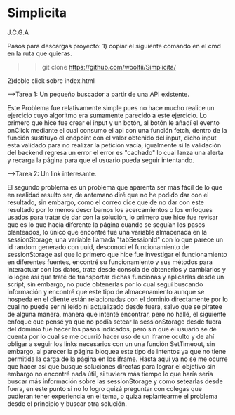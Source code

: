 # Simplicita
J.C.G.A

Pasos para descargas proyecto:
1)
copiar el siguiente comando en el cmd en la ruta que quieras.
>>git clone https://github.com/woolfii/Simplicita/

2)doble click sobre index.html

-->Tarea 1: Un pequeño buscador a partir de una API
  existente.
  
  Este Problema fue relativamente simple pues no hace mucho realice un ejercicio cuyo algoritmo era sumamente parecido a este ejercicio.
  Lo primero que hice fue crear el input y un botón, al botón le añadí el evento onClick mediante el cual consumo el api con una función fetch, dentro de la función 
  sustituyo el endpoint con el valor obtenido del input, dicho input esta validado para no realizar la petición vacía, igualmente si la validación del backend regresa 
  un error el error es "cachado" lo cual lanza una alerta y recarga la página para que el usuario pueda seguir intentando.
  
 -->Tarea 2: Un link interesante.
    
  El segundo problema es un problema que aparenta ser más fácil de lo que en realidad resulto ser, de antemano diré que no he podido dar con el resultado, sin embargo, 
  como el correo dice que de no dar con este resultado por lo menos describamos los acercamientos o los enfoques usados para tratar de dar con la solución, lo primero que 
  hice fue revisar que es lo que hacía diferente la página cuando se seguían los pasos planteados, lo único que encontré fue una variable almacenada en la sessionStorage, 
  una variable llamada "tabSessionId" con lo que parece un id random generado con uuid, desconocí el funcionamiento de sessionStorage así que lo primero que hice fue investigar
  el funcionamiento en diferentes fuentes, encontré su funcionamiento y sus métodos para interactuar con los datos, trate desde consola de obtenerlos y cambiarlos y lo logre así que
  traté de transportar dichas funcionas y aplicarlas desde un script, sin embargo, no pude obtenerlas por lo cual seguí buscando información y encontré que este tipo de almacenamiento
  aunque se hospeda en el cliente están relacionadas con el dominio directamente por lo cual no puede ser ni leído ni actualizado desde fuera, salvo que se piratee de alguna manera,
  manera que intenté encontrar, pero no hallé, el siguiente enfoque que pensé ya que no podía setear la sessionStorage desde fuera del dominio fue hacer los pasos indicados, pero sin 
  que el usuario se dé cuenta por lo cual se me ocurrió hacer uso de un iframe oculto y de ahí obligar a seguir los links necesarios con un una función SetTimeout, sin embargo, 
  al parecer la página bloquea este tipo de intentos ya que no tiene permitida la carga de la página en los iframe. 
  Hasta aquí ya no se me ocurre que hacer así que busque soluciones directas para lograr el objetivo sin embargo no encontré nada útil, si tuviera más tiempo lo que haría seria 
  buscar más información sobre las sessionStorage y como setearlas desde fuera, en este punto si no lo logro quizá preguntar con colegas que pudieran tener experiencia en el tema,
  o quizá replantearme el problema desde el principio y buscar otra solución.

